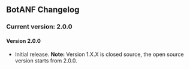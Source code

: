 ## BotANF Changelog
### Current version: 2.0.0

#### Version 2.0.0
- Initial release.
**Note:** Version 1.X.X is closed source, the open source version starts from 2.0.0.
